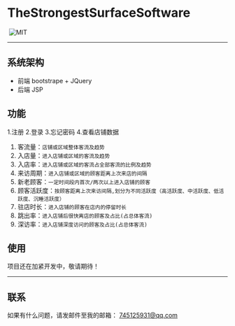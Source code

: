 ﻿# TheStrongestSurfaceSoftware

<p align="left">
	<img alt="" src="https://img.shields.io/badge/JavaScript-ES6-green.svg" />
	<img alt="MIT" src="https://img.shields.io/npm/l/express.svg" />
</p>



***

## 系统架构
* 前端 bootstrape + JQuery
* 后端 JSP


## 功能
1.注册
2.登录
3.忘记密码
4.查看店铺数据
  1. 客流量：`店铺或区域整体客流及趋势`
  2. 入店量：`进入店铺或区域的客流及趋势`
  3. 入店率：`进⼊店铺或区域的客流占全部客流的比例及趋势`
  4. 来访周期：`进⼊店铺或区域的顾客距离上次来店的间隔`
  5. 新老顾客：`一定时间段内首次/两次以上进⼊店铺的顾客`
  6. 顾客活跃度：`按顾客距离上次来访间隔,划分为不同活跃度（高活跃度、中活跃度、低活跃度、沉睡活跃度）`
  7. 驻店时长：`进⼊店铺的顾客在店内的停留时长`
  8. 跳出率：`进⼊店铺后很快离店的顾客及占比(占总体客流)`
  9. 深访率：`进⼊店铺深度访问的顾客及占⽐(占总体客流)`



## 使用
项目还在加紧开发中，敬请期待！

***

## 联系
如果有什么问题，请发邮件至我的邮箱： 745125931@qq.com